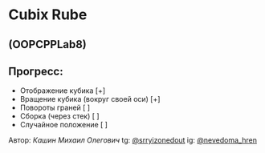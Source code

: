 # Cubix Rube
## (OOPCPPLab8)

## Прогресс:
- Отображение кубика [+]
- Вращение кубика (вокруг своей оси) [+]
- Повороты граней [ ]
- Сборка (через стек) [ ]
- Случайное положение [ ]

Автор: *Кашин Михаил Олегович*
tg:  [@srryizonedout](https://t.me/srryizonedout)
ig:  [@nevedoma_hren](https://www.instagram.com/nevedoma_hren?igsh=d21xamt3ZG03czNx)
